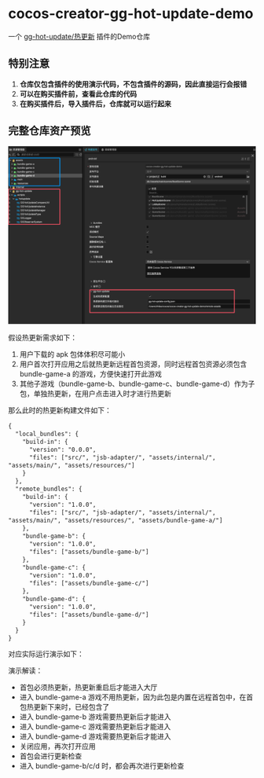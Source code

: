 # cocos-creator-gg-hot-update-demo

一个 [gg-hot-update/热更新](https://store.cocos.com/app/detail/6756) 插件的Demo仓库

## 特别注意

1. **仓库仅包含插件的使用演示代码，不包含插件的源码，因此直接运行会报错**
2. **可以在购买插件前，查看此仓库的代码**
3. **在购买插件后，导入插件后，仓库就可以运行起来**

## 完整仓库资产预览

![](static/assets-preview.png)

假设热更新需求如下：

1. 用户下载的 apk 包体体积尽可能小
2. 用户首次打开应用之后就热更新远程首包资源，同时远程首包资源必须包含 bundle-game-a 的游戏，方便快速打开此游戏
3. 其他子游戏（bundle-game-b、bundle-game-c、bundle-game-d）作为子包，单独热更新，在用户点击进入时才进行热更新

那么此时的热更新构建文件如下：

```
{
  "local_bundles": {
    "build-in": {
      "version": "0.0.0",
      "files": ["src/", "jsb-adapter/", "assets/internal/", "assets/main/", "assets/resources/"]
    }
  },
  "remote_bundles": {
    "build-in": {
      "version": "1.0.0",
      "files": ["src/", "jsb-adapter/", "assets/internal/", "assets/main/", "assets/resources/", "assets/bundle-game-a/"]
    },
    "bundle-game-b": {
      "version": "1.0.0",
      "files": ["assets/bundle-game-b/"]
    },
    "bundle-game-c": {
      "version": "1.0.0",
      "files": ["assets/bundle-game-c/"]
    },
    "bundle-game-d": {
      "version": "1.0.0",
      "files": ["assets/bundle-game-d/"]
    }
  }
}
```

对应实际运行演示如下：



演示解读：

- 首包必须热更新，热更新重启后才能进入大厅
- 进入 bundle-game-a 游戏不用热更新，因为此包是内置在远程首包中，在首包热更新下来时，已经包含了
- 进入 bundle-game-b 游戏需要热更新后才能进入
- 进入 bundle-game-c 游戏需要热更新后才能进入
- 进入 bundle-game-d 游戏需要热更新后才能进入
- 关闭应用，再次打开应用
- 首包会进行更新检查
- 进入 bundle-game-b/c/d 时，都会再次进行更新检查
